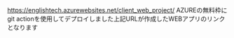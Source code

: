 https://englishtech.azurewebsites.net/client_web_project/
AZUREの無料枠にgit actionを使用してデプロイしました上記URLが作成したWEBアプリのリンクとなります
